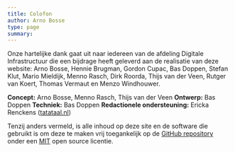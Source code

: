 ```yaml
---
title: Colofon
author: Arno Bosse
type: page
summary: 
---
```

Onze hartelijke dank gaat uit naar iedereen van de afdeling Digitale Infrastructuur die een bijdrage heeft geleverd aan de realisatie van deze website: Arno Bosse, Hennie Brugman, Gordon Cupac, Bas Doppen, Stefan Klut, Mario Mieldijk, Menno Rasch, Dirk Roorda, Thijs van der Veen, Rutger van Koert, Thomas Vermaut en Menzo Windhouwer.

**Concept:** Arno Bosse, Menno Rasch, Thijs van der Veen
**Ontwerp:** Bas Doppen
**Techniek:** Bas Doppen
**Redactionele ondersteuning:** Ericka Renckens ([tatataal.nl](https://www.tatataal.nl))

Tenzij anders vermeld, is alle inhoud op deze site en de software die gebruikt is om deze te maken vrij toegankelijk op de [GitHub repository](https://github.com/knaw-huc/di-website/) onder een [MIT](https://github.com/knaw-huc/di-website/blob/main/LICENSE) open source licentie. 
